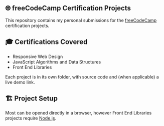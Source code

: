 ## 🌐 freeCodeCamp Certification Projects

This repository contains my personal submissions for the [freeCodeCamp](https://www.freecodecamp.org/) certification projects.

## 🎓 Certifications Covered

- Responsive Web Design
- JavaScript Algorithms and Data Structures
- Front End Libraries

Each project is in its own folder, with source code and (when applicable) a live demo link.

## 🏗️ Project Setup

Most can be opened directly in a browser, however Front End Libraries projects require [Node.js](https://nodejs.org/).